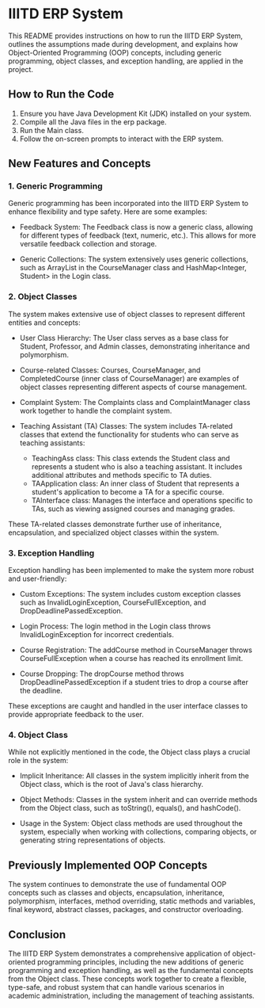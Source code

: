 # IIITD ERP System

This README provides instructions on how to run the IIITD ERP System, outlines the assumptions made during development, and explains how Object-Oriented Programming (OOP) concepts, including generic programming, object classes, and exception handling, are applied in the project.

## How to Run the Code

1. Ensure you have Java Development Kit (JDK) installed on your system.
2. Compile all the Java files in the erp package.
3. Run the Main class.
4. Follow the on-screen prompts to interact with the ERP system.

## New Features and Concepts

### 1. Generic Programming

Generic programming has been incorporated into the IIITD ERP System to enhance flexibility and type safety. Here are some examples:

- Feedback System: The Feedback class is now a generic class, allowing for different types of feedback (text, numeric, etc.). This allows for more versatile feedback collection and storage.

- Generic Collections: The system extensively uses generic collections, such as ArrayList<Courses> in the CourseManager class and HashMap<Integer, Student> in the Login class.

### 2. Object Classes

The system makes extensive use of object classes to represent different entities and concepts:

- User Class Hierarchy: The User class serves as a base class for Student, Professor, and Admin classes, demonstrating inheritance and polymorphism.

- Course-related Classes: Courses, CourseManager, and CompletedCourse (inner class of CourseManager) are examples of object classes representing different aspects of course management.

- Complaint System: The Complaints class and ComplaintManager class work together to handle the complaint system.

- Teaching Assistant (TA) Classes: The system includes TA-related classes that extend the functionality for students who can serve as teaching assistants:
  - TeachingAss class: This class extends the Student class and represents a student who is also a teaching assistant. It includes additional attributes and methods specific to TA duties.
  - TAApplication class: An inner class of Student that represents a student's application to become a TA for a specific course.
  - TAInterface class: Manages the interface and operations specific to TAs, such as viewing assigned courses and managing grades.

These TA-related classes demonstrate further use of inheritance, encapsulation, and specialized object classes within the system.

### 3. Exception Handling

Exception handling has been implemented to make the system more robust and user-friendly:

- Custom Exceptions: The system includes custom exception classes such as InvalidLoginException, CourseFullException, and DropDeadlinePassedException.

- Login Process: The login method in the Login class throws InvalidLoginException for incorrect credentials.

- Course Registration: The addCourse method in CourseManager throws CourseFullException when a course has reached its enrollment limit.

- Course Dropping: The dropCourse method throws DropDeadlinePassedException if a student tries to drop a course after the deadline.

These exceptions are caught and handled in the user interface classes to provide appropriate feedback to the user.

### 4. Object Class

While not explicitly mentioned in the code, the Object class plays a crucial role in the system:

- Implicit Inheritance: All classes in the system implicitly inherit from the Object class, which is the root of Java's class hierarchy.

- Object Methods: Classes in the system inherit and can override methods from the Object class, such as toString(), equals(), and hashCode().

- Usage in the System: Object class methods are used throughout the system, especially when working with collections, comparing objects, or generating string representations of objects.

## Previously Implemented OOP Concepts

The system continues to demonstrate the use of fundamental OOP concepts such as classes and objects, encapsulation, inheritance, polymorphism, interfaces, method overriding, static methods and variables, final keyword, abstract classes, packages, and constructor overloading.

## Conclusion

The IIITD ERP System demonstrates a comprehensive application of object-oriented programming principles, including the new additions of generic programming and exception handling, as well as the fundamental concepts from the Object class. These concepts work together to create a flexible, type-safe, and robust system that can handle various scenarios in academic administration, including the management of teaching assistants.
